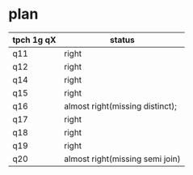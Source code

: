 # plan

| tpch 1g qX | status |
|-----------|--------|
| q11       | right  |
| q12       | right  |
| q14       | right  |
| q15       | right  |
| q16       | almost right(missing distinct);  |
| q17       | right  |
| q18       | right  |
| q19       | right  |
| q20       | almost right(missing semi join)  |